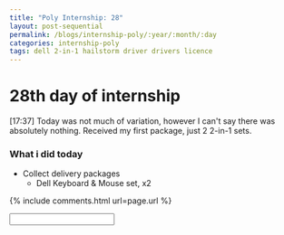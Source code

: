 ```yaml
---
title: "Poly Internship: 28"
layout: post-sequential
permalink: /blogs/internship-poly/:year/:month/:day
categories: internship-poly
tags: dell 2-in-1 hailstorm driver drivers licence
---
```

# 28th day of internship

<span class="timestamp">[17:37]</span> Today was not much of variation, however I can't say there was absolutely nothing. Received my first package, just 2 2-in-1 sets.

### What i did today
* Collect delivery packages
    * Dell Keyboard & Mouse set, x2


{% include comments.html url=page.url %}

<input id="password-input" type="password" class="text-secret" onkeyup="unlock()" autocomplete="off">

<span class="disable-selection" id="truth" style="display:none;">I feel like i've become a bit numb after the mental hailstorm that i partook in the last 2 days, not including today. Maybe it's because Good Friday is getting closer. It's so close i can taste it.<br><br> I've figured that ghosting more than a week would absolutely not fix anything. The only concern I have now is the fact that I have to be in Woodlands North for cell group. oh lord help me. i have no idea how other cell leaders handle this. maybe i should really just get a driver's licence. oh gosh it's gonna be like this until covid decreases so that we can gather back to 10 ppl :'(</span>